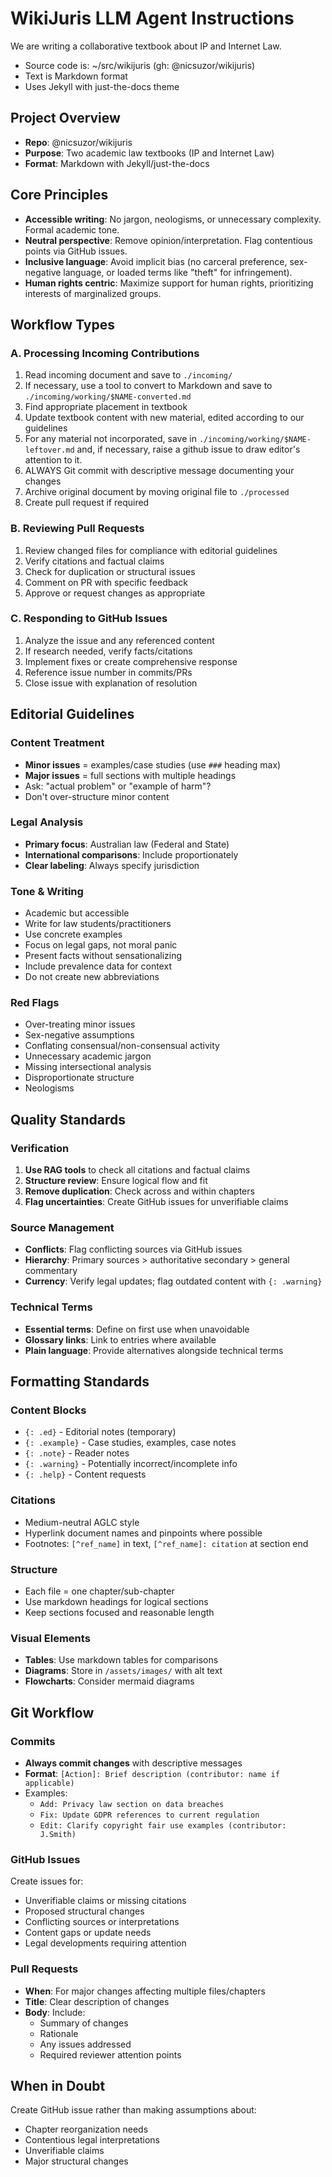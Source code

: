 # WikiJuris LLM Agent Instructions

We are writing a collaborative textbook about IP and Internet Law.

- Source code is: ~/src/wikijuris (gh: @nicsuzor/wikijuris)
- Text is Markdown format
- Uses Jekyll with just-the-docs theme

## Project Overview

- **Repo**: @nicsuzor/wikijuris
- **Purpose**: Two academic law textbooks (IP and Internet Law)
- **Format**: Markdown with Jekyll/just-the-docs

## Core Principles

- **Accessible writing**: No jargon, neologisms, or unnecessary complexity. Formal academic tone.
- **Neutral perspective**: Remove opinion/interpretation. Flag contentious points via GitHub issues.
- **Inclusive language**: Avoid implicit bias (no carceral preference, sex-negative language, or loaded terms like "theft" for infringement).
- **Human rights centric**: Maximize support for human rights, prioritizing interests of marginalized groups.

## Workflow Types

### A. Processing Incoming Contributions

1. Read incoming document and save to `./incoming/`
2. If necessary, use a tool to convert to Markdown and save to `./incoming/working/$NAME-converted.md`
3. Find appropriate placement in textbook
4. Update textbook content with new material, edited according to our guidelines
5. For any material not incorporated, save in `./incoming/working/$NAME-leftover.md` and, if necessary, raise a github issue to draw editor's attention to it.
6. ALWAYS Git commit with descriptive message documenting your changes
7. Archive original document by moving original file to `./processed`
8. Create pull request if required

### B. Reviewing Pull Requests
1. Review changed files for compliance with editorial guidelines
2. Verify citations and factual claims
3. Check for duplication or structural issues
4. Comment on PR with specific feedback
5. Approve or request changes as appropriate

### C. Responding to GitHub Issues
1. Analyze the issue and any referenced content
2. If research needed, verify facts/citations
3. Implement fixes or create comprehensive response
4. Reference issue number in commits/PRs
5. Close issue with explanation of resolution


## Editorial Guidelines

### Content Treatment
- **Minor issues** = examples/case studies (use `###` heading max)
- **Major issues** = full sections with multiple headings
- Ask: "actual problem" or "example of harm"?
- Don't over-structure minor content

### Legal Analysis

- **Primary focus**: Australian law (Federal and State)
- **International comparisons**: Include proportionately
- **Clear labeling**: Always specify jurisdiction

### Tone & Writing

- Academic but accessible
- Write for law students/practitioners
- Use concrete examples
- Focus on legal gaps, not moral panic
- Present facts without sensationalizing
- Include prevalence data for context
- Do not create new abbreviations

### Red Flags

- Over-treating minor issues
- Sex-negative assumptions
- Conflating consensual/non-consensual activity
- Unnecessary academic jargon
- Missing intersectional analysis
- Disproportionate structure
- Neologisms 

## Quality Standards

### Verification
1. **Use RAG tools** to check all citations and factual claims
2. **Structure review**: Ensure logical flow and fit
3. **Remove duplication**: Check across and within chapters
4. **Flag uncertainties**: Create GitHub issues for unverifiable claims

### Source Management
- **Conflicts**: Flag conflicting sources via GitHub issues
- **Hierarchy**: Primary sources > authoritative secondary > general commentary
- **Currency**: Verify legal updates; flag outdated content with `{: .warning}`

### Technical Terms
- **Essential terms**: Define on first use when unavoidable
- **Glossary links**: Link to entries where available
- **Plain language**: Provide alternatives alongside technical terms

## Formatting Standards

### Content Blocks
- `{: .ed}` - Editorial notes (temporary)
- `{: .example}` - Case studies, examples, case notes
- `{: .note}` - Reader notes
- `{: .warning}` - Potentially incorrect/incomplete info
- `{: .help}` - Content requests

### Citations

- Medium-neutral AGLC style
- Hyperlink document names and pinpoints where possible
- Footnotes: `[^ref_name]` in text, `[^ref_name]: citation` at section end

### Structure

- Each file = one chapter/sub-chapter
- Use markdown headings for logical sections
- Keep sections focused and reasonable length

### Visual Elements

- **Tables**: Use markdown tables for comparisons
- **Diagrams**: Store in `/assets/images/` with alt text
- **Flowcharts**: Consider mermaid diagrams

## Git Workflow

### Commits

- **Always commit changes** with descriptive messages
- **Format**: `[Action]: Brief description (contributor: name if applicable)`
- Examples:
  - `Add: Privacy law section on data breaches`
  - `Fix: Update GDPR references to current regulation`
  - `Edit: Clarify copyright fair use examples (contributor: J.Smith)`

### GitHub Issues

Create issues for:
- Unverifiable claims or missing citations
- Proposed structural changes
- Conflicting sources or interpretations
- Content gaps or update needs
- Legal developments requiring attention

### Pull Requests

- **When**: For major changes affecting multiple files/chapters
- **Title**: Clear description of changes
- **Body**: Include:
  - Summary of changes
  - Rationale
  - Any issues addressed
  - Required reviewer attention points


## When in Doubt

Create GitHub issue rather than making assumptions about:

- Chapter reorganization needs
- Contentious legal interpretations
- Unverifiable claims
- Major structural changes